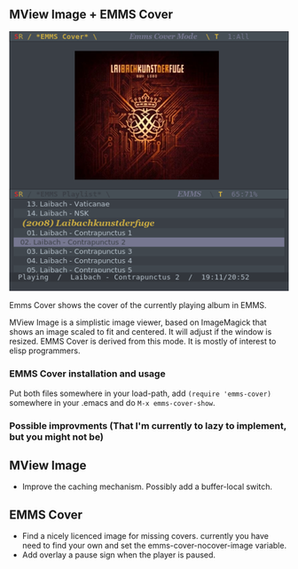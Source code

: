 <h2>MView Image + EMMS Cover</h2>

![screenshot](https://github.com/sabof/mview-image-and-emms-cover/raw/master/screenshot.png)

Emms Cover shows the cover of the currently playing album in EMMS.

MView Image is a simplistic image viewer, based on ImageMagick that shows an
image scaled to fit and centered. It will adjust if the window is resized. EMMS
Cover is derived from this mode. It is mostly of interest to elisp programmers.

<h3>EMMS Cover installation and usage</h3>

Put both files somewhere in your load-path, add `(require 'emms-cover)` somewhere
in your .emacs and do `M-x emms-cover-show`.

<h3>Possible improvments (That I'm currently to lazy to implement, but you might not be)</h3>
<h2>MView Image</h2>

* Improve the caching mechanism. Possibly add a buffer-local switch.

<h2>EMMS Cover</h2>

* Find a nicely licenced image for missing covers. currently you have need to
find your own and set the emms-cover-nocover-image variable.
* Add overlay a pause sign when the player is paused.